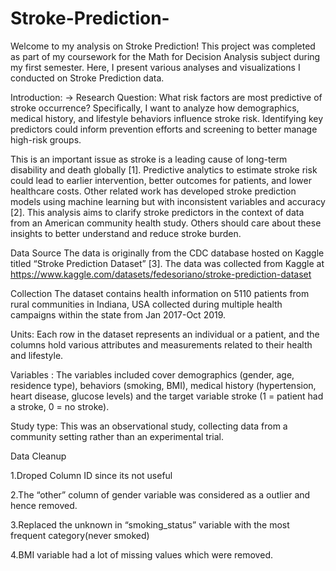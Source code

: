# Stroke-Prediction-
Welcome to my analysis on Stroke Prediction! This project was completed as part of my coursework for the Math for Decision Analysis subject during my first semester. Here, I present various analyses and visualizations I conducted on Stroke Prediction data.

Introduction:
-> Research Question: What risk factors are most predictive of stroke occurrence?
Specifically, I want to analyze how demographics, medical history, and lifestyle behaviors influence stroke risk. Identifying key predictors could inform prevention efforts and screening to better manage high-risk groups.

This is an important issue as stroke is a leading cause of long-term disability and death globally [1]. Predictive analytics to estimate stroke risk could lead to earlier intervention, better outcomes for patients, and lower healthcare costs. Other related work has developed stroke prediction models using machine learning but with inconsistent variables and accuracy [2]. This analysis aims to clarify stroke predictors in the context of data from an American community health study. Others should care about these insights to better understand and reduce stroke burden.

Data
Source The data is originally from the CDC database hosted on Kaggle titled “Stroke Prediction Dataset” [3]. The data was collected from Kaggle at https://www.kaggle.com/datasets/fedesoriano/stroke-prediction-dataset

Collection The dataset contains health information on 5110 patients from rural communities in Indiana, USA collected during multiple health campaigns within the state from Jan 2017-Oct 2019.

Units:
Each row in the dataset represents an individual or a patient, and the columns hold various attributes and measurements related to their health and lifestyle.

Variables :
The variables included cover demographics (gender, age, residence type), behaviors (smoking, BMI), medical history (hypertension, heart disease, glucose levels) and the target variable stroke (1 = patient had a stroke, 0 = no stroke).

Study type:
This was an observational study, collecting data from a community setting rather than an experimental trial.

Data Cleanup

1.Droped Column ID since its not useful

2.The “other” column of gender variable was considered as a outlier and hence removed.

3.Replaced the unknown in “smoking_status” variable with the most frequent category(never smoked)

4.BMI variable had a lot of missing values which were removed.
